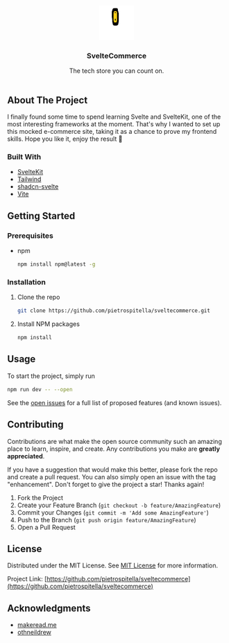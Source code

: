 
<br/>
<div align="center">
<img src="./src/lib/images/logo.svg" alt="Logo" width="80" height="80">

<h3 align="center">SvelteCommerce</h3>
<p align="center">
The tech store you can count on.
<br/>
<br/>
</p>
</div>

## About The Project

<!-- ![Product Screenshot](https://picsum.photos/1920/1080) -->

I finally found some time to spend learning Svelte and SvelteKit, one of the most interesting frameworks at the moment. That's why I wanted to set up this mocked e-commerce site, taking it as a chance to prove my frontend skills. Hope you like it, enjoy the result 🙂

### Built With

- [SvelteKit](https://kit.svelte.dev/)
- [Tailwind](https://tailwindcss.com/)
- [shadcn-svelte](https://www.shadcn-svelte.com/)
- [Vite](https://vitejs.dev/)

## Getting Started

### Prerequisites

- npm
  ```sh
  npm install npm@latest -g
  ```

### Installation

1. Clone the repo
   ```sh
   git clone https://github.com/pietrospitella/sveltecommerce.git
   ```
2. Install NPM packages
   ```sh
   npm install
   ```
## Usage

To start the project, simply run
   ```sh
   npm run dev -- --open
   ```

See the [open issues](https://github.com/pietrospitella/sveltecommerce/issues) for a full list of proposed features (and known issues).

## Contributing

Contributions are what make the open source community such an amazing place to learn, inspire, and create. Any contributions you make are **greatly appreciated**.

If you have a suggestion that would make this better, please fork the repo and create a pull request. You can also simply open an issue with the tag "enhancement".
Don't forget to give the project a star! Thanks again!

1. Fork the Project
2. Create your Feature Branch (`git checkout -b feature/AmazingFeature`)
3. Commit your Changes (`git commit -m 'Add some AmazingFeature'`)
4. Push to the Branch (`git push origin feature/AmazingFeature`)
5. Open a Pull Request
## License

Distributed under the MIT License. See [MIT License](https://opensource.org/licenses/MIT) for more information.

Project Link: [https://github.com/pietrospitella/sveltecommerce](https://github.com/pietrospitella/sveltecommerce)

## Acknowledgments

- [makeread.me](https://github.com/ShaanCoding/ReadME-Generator)
- [othneildrew](https://github.com/othneildrew/Best-README-Template)
